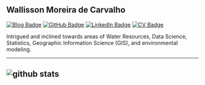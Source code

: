 ## Wallisson Moreira de Carvalho 

[![Blog Badge](https://img.shields.io/badge/My-Blog-blue)](https://wallissoncarvalho.github.io)
[![GitHub Badge](https://img.shields.io/github/followers/wallissoncarvalho?style=social)](https://github.com/wallissoncarvalho)
[![LinkedIn Badge](https://img.shields.io/badge/My-LinkedIn-blue)](https://www.linkedin.com/in/wallissoncarvalho)
[![CV Badge](https://img.shields.io/badge/My-CV-critical)](https://wallissoncarvalho.github.io/resume/)


Intrigued and inclined towards areas of Water Resources,
Data Science, Statistics, Geographic Information Science (GIS), and environmental modeling.

---
![github stats](https://github-readme-stats.vercel.app/api?username=wallissoncarvalho&show_icons=true&theme=dark)
---
